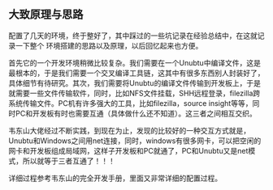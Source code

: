 ## 大致原理与思路

配置了几天的环境，终于整好了，其中踩过的一些坑记录在经验总结中，在这就记录一下整个 环境搭建的思路以及原理，以后回忆起来也方便。

首先它的一个开发环境稍微比较复杂。我们需要在一个Unubtu中编译文件，这是最根本的，于是我们需要一个交叉编译工具链，这其中有很多东西别人封装好了，具体细节有待研究。其次，我们需要将Unubtu的编译文件传输到开发板上，于是就需要一些文件传输软件，同时，比如NFS文件挂载，SHH远程登录，filezilla跨系统传输文件。PC机有许多强大的工具，比如filezilla，source insight等等，同时PC和开发板有时也需要互通（具体做什么还不知道）。这三者之间相互交织。

韦东山大佬经过不断实践，到现在为止，发现的比较好的一种交互方式就是，Unubtu和Windows之间用net连接，同时，windows有很多网卡，可以把空闲的网卡和开发板组成局域网，这样子开发板和PC就通了，PC和Unubtu又是net模式，所以就等于三者互通了！！！

详细过程参考韦东山的完全开发手册，里面又非常详细的配置过程。

